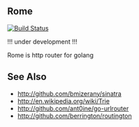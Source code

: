 ## Rome

[![Build Status](https://travis-ci.org/ToQoz/rome.png?branch=master)](https://travis-ci.org/ToQoz/rome)

!!! under development !!!

Rome is http router for golang

## See Also

- http://github.com/bmizerany/sinatra
- http://en.wikipedia.org/wiki/Trie
- http://github.com/ant0ine/go-urlrouter
- http://github.com/berrington/routington
